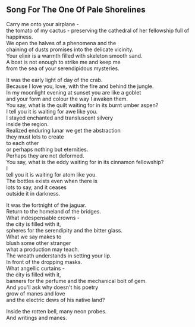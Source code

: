 Song For The One Of Pale Shorelines
-----------------------------------
Carry me onto your airplane -  
the tomato of my cactus - preserving the cathedral of her fellowship full of happiness.  
We open the halves of a phenomena and the  
chaining of dusts promises into the delicate vicinity.  
Your elixir is a warmth filled with skeleton smooth sand.  
A boat is not enough to strike me and keep me  
from the sea of your serendipidous mysteries.  
  
It was the early light of day of the crab.  
Because I love you, love, with the fire and behind the jungle.  
In my moonlight evening at sunset you are like a goblet  
and your form and colour the way I awaken them.  
You say, what is the quilt waiting for in its burnt umber aspen?  
I tell you it is waiting for awe like you.  
I stayed enchanted and transluscent silvery  
inside the region.  
Realized enduring lunar we get the abstraction  
they must lots to create  
to each other  
or perhaps nothing but eternities.  
Perhaps they are not deformed.  
You say, what is the eddy waiting for in its cinnamon fellowship?  
I  
tell you it is waiting for atom like you.  
The bottles exists even when there is  
lots to say, and it ceases  
outside it in darkness.  
  
It was the fortnight of the jaguar.  
Return to the homeland of the bridges.  
What indespensable crowns -  
the city is filled with it,  
spheres for the serendipity and the bitter glass.  
What we say makes to  
blush some other stranger  
what a production may teach.  
The wreath understands in setting your lip.  
In front of the dropping masks.  
What angellic curtains -  
the city is filled with it,  
banners for the perfume and the mechanical bolt of gem.  
And you'll ask why doesn't his poetry  
grow of manes and love  
and the electric dews of his native land?  
  
Inside the rotten bell, many neon probes.  
And writings and manes.  
